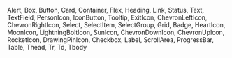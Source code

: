Alert,
Box,
Button,
Card,
Container,
Flex,
Heading,
Link,
Status,
Text,
TextField,
PersonIcon,
IconButton,
Tooltip,
ExitIcon,
ChevronLeftIcon,
ChevronRightIcon,
Select,
SelectItem,
SelectGroup,
Grid,
Badge,
HeartIcon,
MoonIcon,
LightningBoltIcon,
SunIcon,
ChevronDownIcon,
ChevronUpIcon,
RocketIcon,
DrawingPinIcon,
Checkbox,
Label,
ScrollArea,
ProgressBar,
Table,
Thead,
Tr,
Td,
Tbody
